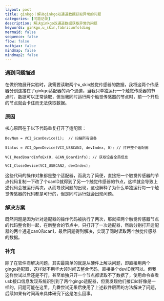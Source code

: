 ```yaml
---
layout: post
title: ginkgo｜解决ginkgo双通道数据获取异常的问题
categories: [问题记录]
description: 解决ginkgo双通道数据获取异常的问题
keywords: ginkgo,u_skin,fabricunfolding
mermaid: false
sequence: false
flow: false
mathjax: false
mindmap: false
mindmap2: false
---
```


### 遇到问题描述

在做织物展开实验时，我需要读取两个u_skin触觉传感器的数据，我将这两个传感器分别连接在了ginkgo适配器的两个通道，当我只单独运行一个触觉传感器的节点时，数据可以正常读取，但当我同时运行两个触觉传感器的节点时，前一个开启的节点就会卡住而无法获取数据。
### 原因

核心原因在于以下代码重复打开了适配器：
```
DevNum = VCI_ScanDevice(1);  // 扫描所有设备

Status = VCI_OpenDevice(VCI_USBCAN2, devIndex, 0); // 打开整个适配器

VCI_ReadBoardInfoEx(0, &CAN_BoardInfo); // 获取设备全局信息

VCI_CloseDevice(VCI_USBCAN2, devIndex);
```

这些代码的操作对象都是整个适配器，而我为了简便，直接把一个触觉传感器的节点代码复制一下改了个canID就得到了另一个触觉传感器的节点，这样就会导致上述代码会被运行两次，从而导致问题的出现，这也解释了为什么单独运行每一个触觉传感器的代码都是可行的，但是同时运行就会出现问题。

### 解决方案

既然问题是因为针对适配器的操作代码被执行了两次，那就把两个触觉传感器节点的代码整合到一起，在新整合的节点中，只打开了一次适配器，然后分别打开适配器的两个通道can0和can1，最后问题得到解决，实现了同时读取两个触觉传感器的数据。

### 补充
除了在软件商解决问题，其实最简单的就是从硬件上解决问题，即直接用两个gingo适配器，这样就不用华大领时间去整合代码，直接换个devID就可以。但我这样尝试以后还是不行，甚至单独只开一个节点都读取不了数据了，使用命令查看usb接口信息发现系统识别到了两个gingo适配器，但我发现他们接口id好像是一样的，问题可能在这里，几番尝试无果后使用了上述软件层面的方法解决了问题，后续如果有时间再来具体研究下这是怎么回事。